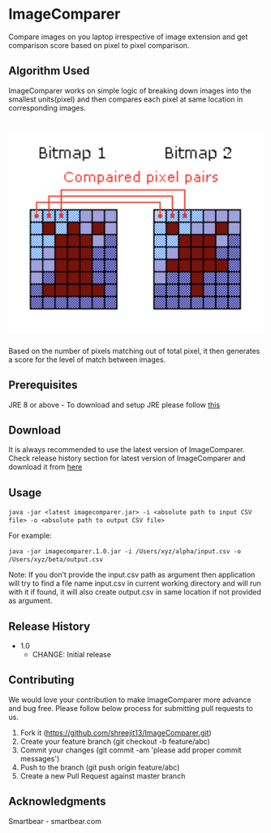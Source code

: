 # ImageComparer

Compare images on you laptop irrespective of image extension and get comparison score based on pixel to pixel comparison.

## Algorithm Used

ImageComparer works on simple logic of breaking down images into the smallest units(pixel) and then compares each pixel at same location in corresponding images. 
# ![algo](media/icimage.png)

Based on the number of pixels matching out of total pixel, it then generates a score for the level of match between images.

## Prerequisites

JRE 8 or above - To download and setup JRE please follow [this](https://docs.oracle.com/goldengate/1212/gg-winux/GDRAD/java.htm#BGBFHBEA) 

## Download

It is always recommended to use the latest version of ImageComparer.
Check release history section for latest version of ImageComparer and download it from [here](https://github.com/shreejit13/ImageComparer/tree/master/dist)

## Usage

```
java -jar <latest imagecomparer.jar> -i <absolute path to input CSV file> -o <absolute path to output CSV file>
```
For example: 
```
java -jar imagecomparer.1.0.jar -i /Users/xyz/alpha/input.csv -o /Users/xyz/beta/output.csv
```

Note: If you don’t provide the input.csv path as argument then application will try to find a file name input.csv in current working directory and will run with it if found, it will also create output.csv in same location if not provided as argument.

## Release History

* 1.0
    * CHANGE: Initial release
    
## Contributing

We would love your contribution to make ImageComparer more advance and bug free.
Please follow below process for submitting pull requests to us.

1. Fork it (https://github.com/shreejit13/ImageComparer.git)
2. Create your feature branch (git checkout -b feature/abc)
3. Commit your changes (git commit -am 'please add proper commit messages')
4. Push to the branch (git push origin feature/abc)
5. Create a new Pull Request against master branch

## Acknowledgments

Smartbear - smartbear.com




